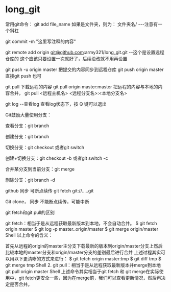 # long_git


常用git命令：
git add file_name   如果是文件夹，则为：  文件夹名/    ---注意有一个斜杠

git commit -m "这里写注释的内容"

git remote add origin git@github.com:army321/long_git.git  --这个是设置远程仓库的  这个应该只要设置一次就好了，后续没改就不用再设置

git push -u origin master  把提交的内容同步到远程仓库
git push  origin master   直接git push 也可

git pull 下载远程的内容
git pull origin master:master   把远程的内容与本地的内容合并，  git pull <远程主机名> <远程分支名>:<本地分支名>

git log --查看log 查看log状态下，按 Q 键可以退出


Git鼓励大量使用分支：

查看分支：git branch

创建分支：git branch <name>

切换分支：git checkout <name>或者git switch <name>

创建+切换分支：git checkout -b <name>或者git switch -c <name>

合并某分支到当前分支：git merge <name>

删除分支：git branch -d <name>

github 同步 可断点续传
git fetch git://…..git

Git clone，  同步 不能断点续传，可能中断


git fetch和git pull的区别

git fetch：相当于是从远程获取最新版本到本地，不会自动合并。
$ git fetch origin master
$ git log -p master..origin/master
$ git merge origin/master
Shell
以上命令的含义：

首先从远程的origin的master主分支下载最新的版本到origin/master分支上然后比较本地的master分支和origin/master分支的差别最后进行合并
上述过程其实可以用以下更清晰的方式来进行：
$ git fetch origin master:tmp
$ git diff tmp 
$ git merge tmp
Shell
2. git pull：相当于是从远程获取最新版本并merge到本地 
git pull origin master
Shell
上述命令其实相当于git fetch 和 git merge在实际使用中，git fetch更安全一些，因为在merge前，我们可以查看更新情况，然后再决定是否合并。

